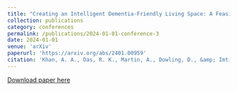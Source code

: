```yaml
---
title: "Creating an Intelligent Dementia-Friendly Living Space: A Feasibility Study Integrating Assistive Robotics, Wearable Sensors, and Spatial Technology"
collection: publications
category: conferences
permalink: /publications/2024-01-01-conference-3
date: 2024-01-01
venue: 'arXiv'
paperurl: 'https://arxiv.org/abs/2401.00959'
citation: 'Khan, A. A., Das, R. K., Martin, A., Dowling, D., &amp; Imtiaz, R. (2024). Creating an Intelligent Dementia-Friendly Living Space: A Feasibility Study Integrating Assistive Robotics, Wearable Sensors, and Spatial Technology. arXiv preprint arXiv:2401.00959.'
---
```


<a href='https://arxiv.org/abs/2401.00959'>Download paper here</a>

<!-- Recommended citation: Khan, A. A., Das, R. K., Martin, A., Dowling, D., & Imtiaz, R. (2024). Creating an Intelligent Dementia-Friendly Living Space: A Feasibility Study Integrating Assistive Robotics, Wearable Sensors, and Spatial Technology. arXiv preprint arXiv:2401.00959. -->